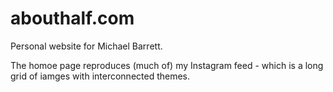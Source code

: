 # abouthalf.com

Personal website for Michael Barrett.

The homoe page reproduces (much of) my Instagram feed - which is a long grid of iamges with interconnected themes.

